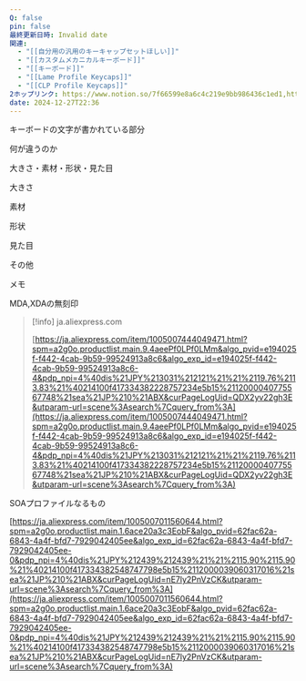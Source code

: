 ```yaml
---
Q: false
pin: false
最終更新日時: Invalid date
関連:
  - "[[自分用の汎用のキーキャップセットほしい]]"
  - "[[カスタムメカニカルキーボード]]"
  - "[[キーボード]]"
  - "[[Lame Profile Keycaps]]"
  - "[[CLP Profile Keycaps]]"
2ホップリンク: https://www.notion.so/7f66599e8a6c4c219e9bb986436c1ed1,https://www.notion.so/1491121f1cf68042af06e08e74fbb677, https://www.notion.so/7f66599e8a6c4c219e9bb986436c1ed1,https://www.notion.so/1431121f1cf680bcb478f039a051e391, https://www.notion.so/1461121f1cf680cead77c5c43926a326, https://www.notion.so/1471121f1cf68081b4b1d9022df66d15, https://www.notion.so/15d1121f1cf680818bd9ccc72fc37032, https://www.notion.so/7f66599e8a6c4c219e9bb986436c1ed1,https://www.notion.so/1641121f1cf68026a43ffcf7776531ba, https://www.notion.so/7f66599e8a6c4c219e9bb986436c1ed1,https://www.notion.so/1531121f1cf68026b820e4023086a2a0, https://www.notion.so/7f66599e8a6c4c219e9bb986436c1ed1
date: 2024-12-27T22:36
---
```

  

キーボードの文字が書かれている部分

  

  

何が違うのか

大きさ・素材・形状・見た目

  

  

大きさ

  

素材

  

形状

  

見た目

  

その他

  

  

メモ

  

MDA,XDAの無刻印

> [!info] ja.aliexpress.com  
>  
> [https://ja.aliexpress.com/item/1005007444049471.html?spm=a2g0o.productlist.main.9.4aeePf0LPf0LMm&algo_pvid=e194025f-f442-4cab-9b59-99524913a8c6&algo_exp_id=e194025f-f442-4cab-9b59-99524913a8c6-4&pdp_npi=4%40dis%21JPY%213031%212121%21%21%2119.76%2113.83%21%40214100f417334382228757234e5b15%2112000040775567748%21sea%21JP%210%21ABX&curPageLogUid=QDX2yv22gh3E&utparam-url=scene%3Asearch%7Cquery_from%3A](https://ja.aliexpress.com/item/1005007444049471.html?spm=a2g0o.productlist.main.9.4aeePf0LPf0LMm&algo_pvid=e194025f-f442-4cab-9b59-99524913a8c6&algo_exp_id=e194025f-f442-4cab-9b59-99524913a8c6-4&pdp_npi=4%40dis%21JPY%213031%212121%21%21%2119.76%2113.83%21%40214100f417334382228757234e5b15%2112000040775567748%21sea%21JP%210%21ABX&curPageLogUid=QDX2yv22gh3E&utparam-url=scene%3Asearch%7Cquery_from%3A)  

  

SOAプロファイルなるもの

[https://ja.aliexpress.com/item/1005007011560644.html?spm=a2g0o.productlist.main.1.6ace20a3c3EobF&algo_pvid=62fac62a-6843-4a4f-bfd7-7929042405ee&algo_exp_id=62fac62a-6843-4a4f-bfd7-7929042405ee-0&pdp_npi=4%40dis%21JPY%212439%212439%21%21%2115.90%2115.90%21%40214100f417334382548747798e5b15%2112000039060317016%21sea%21JP%210%21ABX&curPageLogUid=nE7ly2PnVzCK&utparam-url=scene%3Asearch%7Cquery_from%3A](https://ja.aliexpress.com/item/1005007011560644.html?spm=a2g0o.productlist.main.1.6ace20a3c3EobF&algo_pvid=62fac62a-6843-4a4f-bfd7-7929042405ee&algo_exp_id=62fac62a-6843-4a4f-bfd7-7929042405ee-0&pdp_npi=4%40dis%21JPY%212439%212439%21%21%2115.90%2115.90%21%40214100f417334382548747798e5b15%2112000039060317016%21sea%21JP%210%21ABX&curPageLogUid=nE7ly2PnVzCK&utparam-url=scene%3Asearch%7Cquery_from%3A)